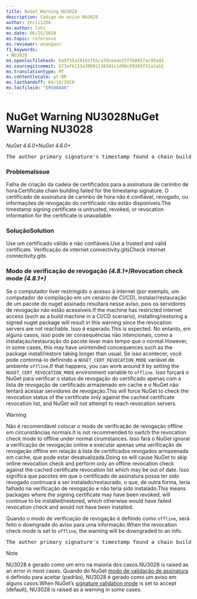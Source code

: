 ```yaml
---
title: NuGet Warning NU3028
description: Código de aviso NU3028
author: zhili1208
ms.author: lzhi
ms.date: 06/25/2018
ms.topic: reference
ms.reviewer: anangaur
f1_keywords:
- NU3028
ms.openlocfilehash: ba9f35a19101f65ca7dcee4e25ffb0917ac95ad4
ms.sourcegitcommit: 573af6133a39601136181c1d98c09303f51a1ab2
ms.translationtype: MT
ms.contentlocale: pt-BR
ms.lasthandoff: 04/18/2019
ms.locfileid: "59508846"
---
```

# <a name="nuget-warning-nu3028"></a><span data-ttu-id="93905-103">NuGet Warning NU3028</span><span class="sxs-lookup"><span data-stu-id="93905-103">NuGet Warning NU3028</span></span>

<span data-ttu-id="93905-104">*NuGet 4.6.0+*</span><span class="sxs-lookup"><span data-stu-id="93905-104">*NuGet 4.6.0+*</span></span>

<pre>The author primary signature's timestamp found a chain building issue: The revocation function was unable to check revocation because the revocation server could not be reached. For more information, visit https://aka.ms/certificateRevocationMode</pre>

### <a name="issue"></a><span data-ttu-id="93905-105">Problema</span><span class="sxs-lookup"><span data-stu-id="93905-105">Issue</span></span>
<span data-ttu-id="93905-106">Falha de criação da cadeia de certificados para a assinatura de carimbo de hora.</span><span class="sxs-lookup"><span data-stu-id="93905-106">Certificate chain building failed for the timestamp signature.</span></span> <span data-ttu-id="93905-107">O certificado de assinatura de carimbo de hora não é confiável, revogado, ou informações de revogação do certificado não estão disponíveis.</span><span class="sxs-lookup"><span data-stu-id="93905-107">The timestamp signing certificate is untrusted, revoked, or revocation information for the certificate is unavailable.</span></span>

### <a name="solution"></a><span data-ttu-id="93905-108">Solução</span><span class="sxs-lookup"><span data-stu-id="93905-108">Solution</span></span>
<span data-ttu-id="93905-109">Use um certificado válido e não confiáveis.</span><span class="sxs-lookup"><span data-stu-id="93905-109">Use a trusted and valid certificate.</span></span> <span data-ttu-id="93905-110">Verificação de internet connectivity.gits</span><span class="sxs-lookup"><span data-stu-id="93905-110">Check internet connectivity.gits</span></span>

### <a name="revocation-check-mode-481"></a><span data-ttu-id="93905-111">Modo de verificação de revogação *(4.8.1+)*</span><span class="sxs-lookup"><span data-stu-id="93905-111">Revocation check mode *(4.8.1+)*</span></span>
<span data-ttu-id="93905-112">Se o computador tiver restringido o acesso à internet (por exemplo, um computador de compilação em um cenário de CI/CD), instalar/restauração de um pacote do nuget assinado resultará nesse aviso, pois os servidores de revogação não estão acessíveis.</span><span class="sxs-lookup"><span data-stu-id="93905-112">If the machine has restricted internet access (such as a build machine in a CI/CD scenario), installing/restoring a signed nuget package will result in this warning since the revocation servers are not reachable.</span></span> <span data-ttu-id="93905-113">Isso é esperado.</span><span class="sxs-lookup"><span data-stu-id="93905-113">This is expected.</span></span>
<span data-ttu-id="93905-114">No entanto, em alguns casos, isso pode ter consequências não intencionais, como a instalação/restauração do pacote levar mais tempo que o normal.</span><span class="sxs-lookup"><span data-stu-id="93905-114">However, in some cases, this may have unintended concequences such as the package install/restore taking longer than usual.</span></span> <span data-ttu-id="93905-115">Se isso acontecer, você pode contorná-lo definindo a `NUGET_CERT_REVOCATION_MODE` variável de ambiente `offline`.</span><span class="sxs-lookup"><span data-stu-id="93905-115">If that happens, you can work around it by setting the `NUGET_CERT_REVOCATION_MODE` environment variable to `offline`.</span></span> <span data-ttu-id="93905-116">Isso forçará o NuGet para verificar o status de revogação do certificado apenas com a lista de revogação de certificado armazenado em cache e o NuGet não tentará acessar servidores de revogação.</span><span class="sxs-lookup"><span data-stu-id="93905-116">This will force NuGet to check the revocation status of the certificate only against the cached certificate revocation list, and NuGet will not attempt to reach revocation servers.</span></span>

> [!Warning]
> <span data-ttu-id="93905-117">Não é recomendável colocar o modo de verificação de revogação offline em circunstâncias normais.</span><span class="sxs-lookup"><span data-stu-id="93905-117">It is not recommended to switch the revocation check mode to offline under normal cirumstances.</span></span> <span data-ttu-id="93905-118">Isso fará o NuGet ignorar a verificação de revogação online e executar apenas uma verificação de revogação offline em relação à lista de certificados revogados armazenada em cache, que pode estar desatualizada.</span><span class="sxs-lookup"><span data-stu-id="93905-118">Doing so will cause NuGet to skip online revocation check and perform only an offline revocation check against the cached certificate revocation list which may be out of date.</span></span> <span data-ttu-id="93905-119">Isso significa que pacotes em que o certificado de assinatura possa ter sido revogado continuará a ser instalado/restaurado, o que, de outra forma, teria falhado na verificação de revogação e não teria sido instalado.</span><span class="sxs-lookup"><span data-stu-id="93905-119">This means packages where the signing certificate may have been revoked, will continue to be installed/restored, which otherwise would have failed revocation check and would not have been installed.</span></span>

<span data-ttu-id="93905-120">Quando o modo de verificação de revogação é definido como `offline`, será feito o downgrade do aviso para uma informação.</span><span class="sxs-lookup"><span data-stu-id="93905-120">When the revocation check mode is set to `offline`, the warning will be downgraded to an info.</span></span>

<pre>The author primary signature's timestamp found a chain building issue: The revocation function was unable to check revocation because the certificate is not available in the cached certificate revocation list and NUGET_CERT_REVOCATION_MODE environment variable has been set to offline. For more information, visit https://aka.ms/certificateRevocationMode.</pre>

> [!Note]
> <span data-ttu-id="93905-121">NU3028 é gerado como um erro na maioria dos casos.</span><span class="sxs-lookup"><span data-stu-id="93905-121">NU3028 is raised as an error in most cases.</span></span> <span data-ttu-id="93905-122">Quando do NuGet [modo de validação de assinatura](https://docs.microsoft.com/en-us/nuget/consume-packages/installing-signed-packages#configure-package-signature-requirements) é definido para aceitar (padrão), NU3028 é gerado como um aviso em alguns casos.</span><span class="sxs-lookup"><span data-stu-id="93905-122">When NuGet’s [signature validation mode](https://docs.microsoft.com/en-us/nuget/consume-packages/installing-signed-packages#configure-package-signature-requirements) is set to accept (default), NU3028 is raised as a warning in some cases.</span></span>
